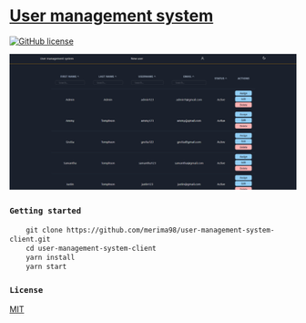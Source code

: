 # [User management system](https://user-management-system-client.vercel.app/)

[![GitHub license](https://img.shields.io/badge/license-MIT-blue.svg)](https://github.com/merima98/user-management-system-client/blob/main/LICENSE)

![Screenshot](docs/images/screenshot.png)

### `Getting started`

```
    git clone https://github.com/merima98/user-management-system-client.git
    cd user-management-system-client
    yarn install
    yarn start
```

### `License`

[MIT](./LICENSE)
